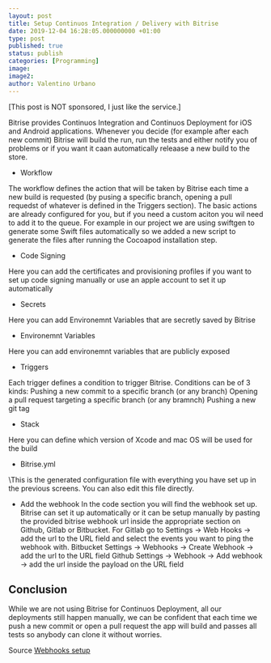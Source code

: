 ```yaml
---
layout: post
title: Setup Continuos Integration / Delivery with Bitrise
date: 2019-12-04 16:28:05.000000000 +01:00
type: post
published: true
status: publish
categories: [Programming]
image:
image2:
author: Valentino Urbano
---
```


[This post is NOT sponsored, I just like the service.]

Bitrise provides Continuos Integration and Continuos Deployment for iOS and Android applications. Whenever you decide (for example after each new commit) Bitrise will build the run, run the tests and either notify you of problems or if you want it caan automatically releaase a new build to the store.

- Workflow

The workflow defines the action that will be taken by Bitrise each time a new build is requested (by pusing a specific branch, opening a pull requedst of whatever is defined in the Triggers section). The basic actions are already configured for you, but if you need a custom aciton you wil need to add it to the queue. For example in our project we are using swiftgen to generate some Swift files automatically so we added a new script to generate the files after running the Cocoapod installation step.

- Code Signing

Here you can add the certificates and provisioning profiles if you want to set up code signing manually or use an apple account to set it up automatically

- Secrets

Here you can add Environemnt Variables that are secretly saved by Bitrise

- Environemnt Variables

Here you can add environemnt variables that are publicly exposed

- Triggers

Each trigger defines a condition to trigger Bitrise. Conditions can be of 3 kinds:
Pushing a new commit to a specific branch (or any branch)
Opening a pull request targeting a specific branch (or any bramnch)
Pushing a new git tag

- Stack

Here you can define which version of Xcode and mac OS will be used for the build

- Bitrise.yml

\This is the generated configuration file with everything you have set up in the previous screens. You can also edit this file directly.

- Add the webhook
In the code section you will find the webhook set up. Bitrise can set it up automatically or it can be setup manually by pasting the provided bitrise webhook url inside the appropriate section on Github, Gitlab or Bitbucket.
For Gitlab go to Settings -> Web Hooks -> add the url to the URL field and select the events you want to ping the webhook with.
Bitbucket Settings -> Webhooks -> Create Webhook -> add the url to the URL field
Github Settings -> Webhook -> Add webhook -> add the url inside the payload on the URL field

## Conclusion

While we are not using Bitrise for Continuos Deployment, all our deployments still happen manually, we can be confident that each time we push a new commit or open a pull request the app will build and passes all tests so anybody can clone it without worries.

Source
[Webhooks setup][1]

[1]: https://github.com/bitrise-io/bitrise-webhooks#gitlab---setup--usage
